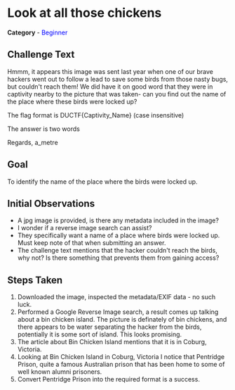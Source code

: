 # Look at all those chickens
**Category** - <span style="color:blue;">Beginner</span>

## Challenge Text
Hmmm, it appears this image was sent last year when one of our brave hackers went out to follow a lead to save some birds from those nasty bugs, but couldn't reach them! We did have it on good word that they were in captivity nearby to the picture that was taken- can you find out the name of the place where these birds were locked up?

The flag format is DUCTF{Captivity_Name} (case insensitive)

The answer is two words

Regards,
a_metre

## Goal
To identify the name of the place where the birds were locked up.

## Initial Observations
* A jpg image is provided, is there any metadata included in the image?
* I wonder if a reverse image search can assist?
* They specifically want a name of a place where birds were locked up. Must keep note of that when submitting an answer.
* The challenge text mentions that the hacker couldn't reach the birds, why not? Is there something that prevents them from gaining access?

## Steps Taken
1. Downloaded the image, inspected the metadata/EXIF data - no such luck.
2. Performed a Google Reverse Image search, a result comes up talking about a bin chicken island. The picture is definately of bin chickens, and there appears to be water separating the hacker from the birds, potentially it is some sort of island. This looks promising.
3. The article about Bin Chicken Island mentions that it is in Coburg, Victoria.
4. Looking at Bin Chicken Island in Coburg, Victoria I notice that Pentridge Prison, quite a famous Australian prison that has been home to some of well known alumni prisoners.
5. Convert Pentridge Prison into the required format is a success.
